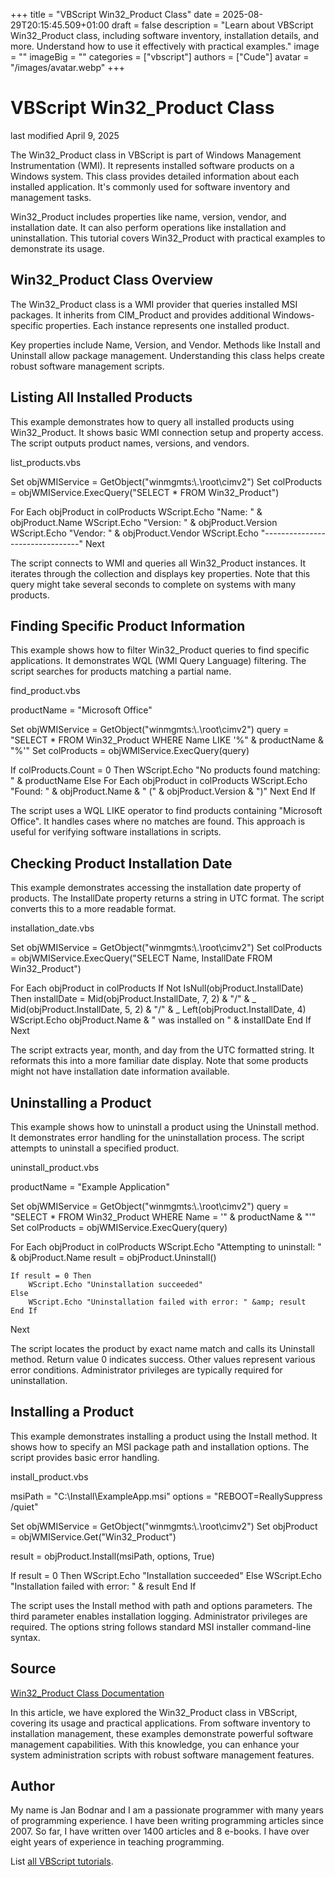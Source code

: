 +++
title = "VBScript Win32_Product Class"
date = 2025-08-29T20:15:45.509+01:00
draft = false
description = "Learn about VBScript Win32_Product class, including software inventory, installation details, and more. Understand how to use it effectively with practical examples."
image = ""
imageBig = ""
categories = ["vbscript"]
authors = ["Cude"]
avatar = "/images/avatar.webp"
+++

# VBScript Win32_Product Class

last modified April 9, 2025

The Win32_Product class in VBScript is part of Windows Management
Instrumentation (WMI). It represents installed software products on a Windows
system. This class provides detailed information about each installed
application. It's commonly used for software inventory and management tasks.

Win32_Product includes properties like name, version, vendor, and
installation date. It can also perform operations like installation and
uninstallation. This tutorial covers Win32_Product with practical
examples to demonstrate its usage.

## Win32_Product Class Overview

The Win32_Product class is a WMI provider that queries installed
MSI packages. It inherits from CIM_Product and provides additional
Windows-specific properties. Each instance represents one installed product.

Key properties include Name, Version, and
Vendor. Methods like Install and Uninstall
allow package management. Understanding this class helps create robust software
management scripts.

## Listing All Installed Products

This example demonstrates how to query all installed products using
Win32_Product. It shows basic WMI connection setup and property
access. The script outputs product names, versions, and vendors.

list_products.vbs
  

Set objWMIService = GetObject("winmgmts:\\.\root\cimv2")
Set colProducts = objWMIService.ExecQuery("SELECT * FROM Win32_Product")

For Each objProduct in colProducts
    WScript.Echo "Name: " &amp; objProduct.Name
    WScript.Echo "Version: " &amp; objProduct.Version
    WScript.Echo "Vendor: " &amp; objProduct.Vendor
    WScript.Echo "--------------------------------"
Next

The script connects to WMI and queries all Win32_Product instances.
It iterates through the collection and displays key properties. Note that this
query might take several seconds to complete on systems with many products.

## Finding Specific Product Information

This example shows how to filter Win32_Product queries to find
specific applications. It demonstrates WQL (WMI Query Language) filtering. The
script searches for products matching a partial name.

find_product.vbs
  

productName = "Microsoft Office"

Set objWMIService = GetObject("winmgmts:\\.\root\cimv2")
query = "SELECT * FROM Win32_Product WHERE Name LIKE '%" &amp; productName &amp; "%'"
Set colProducts = objWMIService.ExecQuery(query)

If colProducts.Count = 0 Then
    WScript.Echo "No products found matching: " &amp; productName
Else
    For Each objProduct in colProducts
        WScript.Echo "Found: " &amp; objProduct.Name &amp; " (" &amp; objProduct.Version &amp; ")"
    Next
End If

The script uses a WQL LIKE operator to find products containing "Microsoft
Office". It handles cases where no matches are found. This approach is useful
for verifying software installations in scripts.

## Checking Product Installation Date

This example demonstrates accessing the installation date property of products.
The InstallDate property returns a string in UTC format. The script
converts this to a more readable format.

installation_date.vbs
  

Set objWMIService = GetObject("winmgmts:\\.\root\cimv2")
Set colProducts = objWMIService.ExecQuery("SELECT Name, InstallDate FROM Win32_Product")

For Each objProduct in colProducts
    If Not IsNull(objProduct.InstallDate) Then
        installDate = Mid(objProduct.InstallDate, 7, 2) &amp; "/" &amp; _
                     Mid(objProduct.InstallDate, 5, 2) &amp; "/" &amp; _
                     Left(objProduct.InstallDate, 4)
        WScript.Echo objProduct.Name &amp; " was installed on " &amp; installDate
    End If
Next

The script extracts year, month, and day from the UTC formatted string. It
reformats this into a more familiar date display. Note that some products might
not have installation date information available.

## Uninstalling a Product

This example shows how to uninstall a product using the Uninstall
method. It demonstrates error handling for the uninstallation process. The script
attempts to uninstall a specified product.

uninstall_product.vbs
  

productName = "Example Application"

Set objWMIService = GetObject("winmgmts:\\.\root\cimv2")
query = "SELECT * FROM Win32_Product WHERE Name = '" &amp; productName &amp; "'"
Set colProducts = objWMIService.ExecQuery(query)

For Each objProduct in colProducts
    WScript.Echo "Attempting to uninstall: " &amp; objProduct.Name
    result = objProduct.Uninstall()
    
    If result = 0 Then
        WScript.Echo "Uninstallation succeeded"
    Else
        WScript.Echo "Uninstallation failed with error: " &amp; result
    End If
Next

The script locates the product by exact name match and calls its
Uninstall method. Return value 0 indicates success. Other values
represent various error conditions. Administrator privileges are typically
required for uninstallation.

## Installing a Product

This example demonstrates installing a product using the Install
method. It shows how to specify an MSI package path and installation options.
The script provides basic error handling.

install_product.vbs
  

msiPath = "C:\Install\ExampleApp.msi"
options = "REBOOT=ReallySuppress /quiet"

Set objWMIService = GetObject("winmgmts:\\.\root\cimv2")
Set objProduct = objWMIService.Get("Win32_Product")

result = objProduct.Install(msiPath, options, True)

If result = 0 Then
    WScript.Echo "Installation succeeded"
Else
    WScript.Echo "Installation failed with error: " &amp; result
End If

The script uses the Install method with path and options
parameters. The third parameter enables installation logging. Administrator
privileges are required. The options string follows standard MSI installer
command-line syntax.

## Source

[Win32_Product Class Documentation](https://learn.microsoft.com/en-us/windows/win32/cimwin32prov/win32-product)

In this article, we have explored the Win32_Product class in
VBScript, covering its usage and practical applications. From software
inventory to installation management, these examples demonstrate powerful
software management capabilities. With this knowledge, you can enhance your
system administration scripts with robust software management features.

## Author

My name is Jan Bodnar and I am a passionate programmer with many years of
programming experience. I have been writing programming articles since 2007. So
far, I have written over 1400 articles and 8 e-books. I have over eight years of
experience in teaching programming.

List [all VBScript tutorials](/vbscript/).